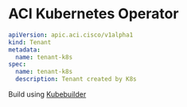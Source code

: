 # ACI Kubernetes Operator

```yaml
apiVersion: apic.aci.cisco/v1alpha1
kind: Tenant
metadata:
  name: tenant-k8s
spec:
  name: tenant-k8s
  description: Tenant created by K8s
```

Build using [Kubebuilder](https://book.kubebuilder.io/introduction.html)
